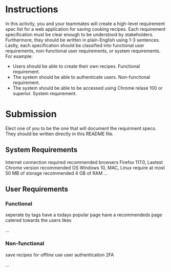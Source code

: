 # Instructions

In this activity, you and your teammates will create a high-level requirement spec list for a web application for saving cooking recipes. Each requirement specification must be clear enough to be understood by stakeholders. Furthermore, they should be written in plain-English using 1-3 sentences. Lastly, each specification should be classified into functional user requirements, non-functional user requirements, or system requirements. For example: 

* Users should be able to create their own recipes. Functional requirement. 
* The system should be able to authenticate users. Non-functional requirement. 
* The system should be able to be accessed using Chrome relase 100 or superior. System requirement. 

# Submission

Elect one of you to be the one that will document the requirment specs. They should be written directly in this README file. 

## System Requirements
Internet connection required 
recommended browsers Firefox 117.0, Lastest Chrome version
recommended OS Windows 10, MAC, Linux
require at most 50 MB of storage
recommended 4 GB of RAM
...

## User Requirements 


### Functional 
seperate by tags
have a todays popular page
have a recommendeds page catered towards the users likes

...

### Non-functional
save recipes for offline use
user authentication
2FA


...
